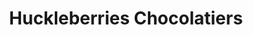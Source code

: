 ---
title: "Huckleberries Chocolatiers"
url: /sudbury/huckleberries-chocolatiers/
shop: Schokolade
---